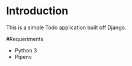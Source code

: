 # Introduction
This is a simple Todo application built off Django.

#Requeriments
* Python 3
* Pipenv